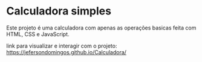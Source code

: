 # Calculadora simples
Este projeto é uma calculadora com apenas as operações basicas feita com HTML, CSS e JavaScript.

link para visualizar e interagir com o projeto:
https://jefersondomingos.github.io/Calculadora/

